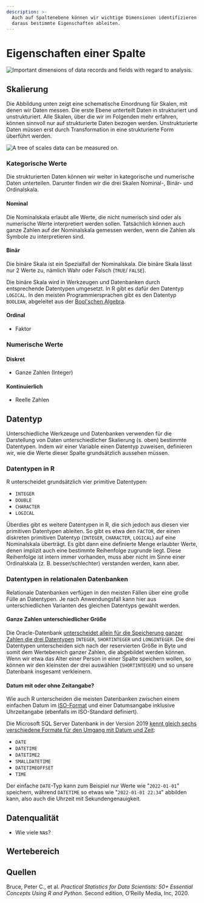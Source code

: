 ```yaml
---
description: >-
  Auch auf Spaltenebene können wir wichtige Dimensionen identifizieren und
  daraus bestimmte Eigenschaften ableiten.
---
```


# Eigenschaften einer Spalte

![Important dimensions of data records and fields with regard to analysis.](../../../.gitbook/assets/dataset\_record\_\_highlight\_fields\_2x.png)

## Skalierung

Die Abbildung unten zeigt eine schematische Einordnung für Skalen, mit denen wir Daten messen. Die erste Ebene unterteilt Daten in strukturiert und unstrukturiert. Alle Skalen, über die wir im Folgenden mehr erfahren, können sinnvoll nur auf strukturierte Daten bezogen werden. Unstrukturierte Daten müssen erst durch Transformation in eine strukturierte Form überführt werden.

![A tree of scales data can be measured on.](<../../../.gitbook/assets/tree\_of\_data\_scales (1).png>)

### Kategorische Werte

Die strukturierten Daten können wir weiter in kategorische und numerische Daten unterteilen. Darunter finden wir die drei Skalen Nominal-, Binär- und Ordinalskala.

#### Nominal

Die Nominalskala erlaubt alle Werte, die nicht numerisch sind oder als numerische Werte interpretiert werden sollen. Tatsächlich können auch ganze Zahlen auf der Nominalskala gemessen werden, wenn die Zahlen als Symbole zu interpretieren sind.

#### Binär

Die binäre Skala ist ein Spezialfall der Nominalskala. Die binäre Skala lässt nur 2 Werte zu, nämlich Wahr oder Falsch (`TRUE`/ `FALSE`).

Die binäre Skala wird in Werkzeugen und Datenbanken durch entsprechende Datentypen umgesetzt. In R gibt es dafür den Datentyp `LOGICAL`. In den meisten Programmiersprachen gibt es den Datentyp `BOOLEAN`, abgeleitet aus der [Bool'schen Algebra](https://de.wikipedia.org/wiki/Boolesche\_Algebra).

#### Ordinal

* Faktor

### Numerische Werte

#### Diskret

* Ganze Zahlen (Integer)

#### Kontinuierlich

* Reelle Zahlen

## Datentyp

Unterschiedliche Werkzeuge und Datenbanken verwenden für die Darstellung von Daten unterschiedlicher Skalierung (s. oben) bestimmte Datentypen. Indem wir einer Variable einen Datentyp zuweisen, definieren wir, wie die Werte dieser Spalte grundsätzlich aussehen müssen.

### Datentypen in R

R unterscheidet grundsätzlich vier primitive Datentypen:

* `INTEGER`
* `DOUBLE`
* `CHARACTER`
* `LOGICAL`

Überdies gibt es weitere Datentypen in R, die sich jedoch aus diesen vier primitiven Datentypen ableiten. So gibt es etwa den `FACTOR`, der einen diskreten primitiven Datentyp (`INTEGER`, `CHARACTER`, `LOGICAL`) auf eine Nominalskala überträgt. Es gibt dann eine definierte Menge erlaubter Werte, denen implizit auch eine bestimmte Reihenfolge zugrunde liegt. Diese Reihenfolge ist intern immer vorhanden, muss aber nicht im Sinne einer Ordinalskala (z. B. besser/schlechter) verstanden werden, kann aber.

### Datentypen in relationalen Datenbanken

Relationale Datenbanken verfügen in den meisten Fällen über eine große Fülle an Datentypen. Je nach Anwendungsfall kann hier aus unterschiedlichen Varianten des gleichen Datentyps gewählt werden.&#x20;

#### Ganze Zahlen unterschiedlicher Größe

Die Oracle-Datenbank [unterscheidet allein für die Speicherung ganzer Zahlen die drei Datentypen](https://docs.oracle.com/cd/B19306\_01/olap.102/b14346/dml\_datatypes002.htm) `INTEGER`, `SHORTINTEGER` und `LONGINTEGER`. Die drei Datentypen unterscheiden sich nach der reservierten Größe in Byte und somit dem Wertebereich ganzer Zahlen, die abgebildet werden können. Wenn wir etwa das Alter einer Person in einer Spalte speichern wollen, so können wir den kleinsten der drei auswählen (`SHORTINTEGER`) und so unsere Datenbank insgesamt verkleinern.

#### Datum mit oder ohne Zeitangabe?

Wie auch R unterscheiden die meisten Datenbanken zwischen einem einfachen Datum im [ISO-Format](https://en.wikipedia.org/wiki/ISO\_8601) und einer Datumsangabe inklusive Uhrzeitangabe (ebenfalls im ISO-Standard definiert).

Die Microsoft SQL Server Datenbank in der Version 2019 [kennt gleich sechs verschiedene Formate für den Umgang mit Datum und Zeit](https://docs.microsoft.com/en-us/sql/t-sql/data-types/data-types-transact-sql?view=sql-server-ver15#date-and-time):

* `DATE`
* `DATETIME`
* `DATETIME2`
* `SMALLDATETIME`
* `DATETIMEOFFSET`
* `TIME`

Der einfache `DATE`-Typ kann zum Beispiel nur Werte wie "`2022-01-01`" speichern, während `DATETIME` so etwas wie "`2022-01-01 22:34`" abbilden kann, also auch die Uhrzeit mit Sekundengenauigkeit.

## Datenqualität

* Wie viele `NA`s?

## Wertebereich

## Quellen

Bruce, Peter C., et al. _Practical Statistics for Data Scientists: 50+ Essential Concepts Using R and Python_. Second edition, O’Reilly Media, Inc, 2020.

##
